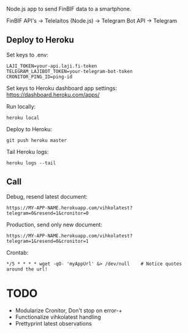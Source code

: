 Node.js app to send FinBIF data to a smartphone.

FinBIF API's -> Telelaitos (Node.js) -> Telegram Bot API -> Telegram

Deploy to Heroku
----------------

Set keys to .env:

	LAJI_TOKEN=your-api.laji.fi-token
	TELEGRAM_LAJIBOT_TOKEN=your-telegram-bot-token
	CRONITOR_PING_ID=ping-id

Set keys to Heroku dashboard app settings: https://dashboard.heroku.com/apps/

Run locally:

	heroku local

Deploy to Heroku:

	git push heroku master

Tail Heroku logs:

	heroku logs --tail

Call
----

Debug, resend latest document:

	https://MY-APP-NAME.herokuapp.com/vihkolatest?telegram=0&resend=1&cronitor=0

Production, send only new document:

	https://MY-APP-NAME.herokuapp.com/vihkolatest?telegram=1&resend=0&cronitor=1

Crontab:

	*/5 * * * * wget -qO- 'myAppUrl' &> /dev/null    # Notice quotes around the url!

TODO
====

- Modularize Cronitor, Don't stop on error-+
- Functionalize vihkolatest handling
- Prettyprint latest observations


